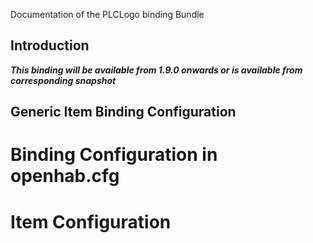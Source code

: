 Documentation of the PLCLogo binding Bundle

## Introduction

**_This binding will be available from 1.9.0 onwards or is available from corresponding snapshot_**

## Generic Item Binding Configuration

# Binding Configuration in openhab.cfg

# Item Configuration
